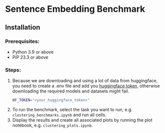# Sentence Embedding Benchmark


## Installation

### Prerequisites:

- Python 3.9 or above
- PiP 23.3 or above

### Steps:

1. Because we are downloading and using a lot of data from huggingface, you need to create a .env file and add you [huggingface token](https://huggingface.co/docs/hub/en/security-tokens), otherwise downloading the required models and datasets might fail.
    ```bash
    HF_TOKEN="<your_huggingface_token>"
    ```
2. To run the benchmark, select the task you want to run, e.g. `clustering_benchmarks.ipynb` and run all cells.
3. Display the results and create all associated plots by running the plot notebook, e.g. `clustering_plots.ipynb`.